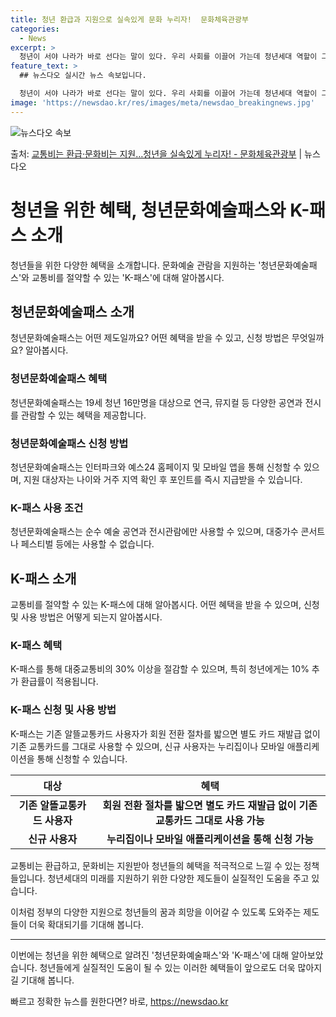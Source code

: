 ```yaml
---
title: 청년 환급과 지원으로 실속있게 문화 누리자!  문화체육관광부
categories:
  - News
excerpt: >
  청년이 서야 나라가 바로 선다는 말이 있다. 우리 사회를 이끌어 가는데 청년세대 역할이 그만큼 중요하다는 의…
feature_text: >
  ## 뉴스다오 실시간 뉴스 속보입니다.

  청년이 서야 나라가 바로 선다는 말이 있다. 우리 사회를 이끌어 가는데 청년세대 역할이 그만큼 중요하다는 의…
image: 'https://newsdao.kr/res/images/meta/newsdao_breakingnews.jpg'
---
```


![뉴스다오 속보](https://newsdao.kr/res/images/meta/newsdao_breakingnews.jpg)

<p>출처: <a href="https://newsdao.kr/3425" rel="dofollow">교통비는 환급·문화비는 지원…청년을 실속있게 누리자! - 문화체육관광부</a> | 뉴스다오</p>

<h1>청년을 위한 혜택, 청년문화예술패스와 K-패스 소개</h1>
<p data-ke-size="size16">청년들을 위한 다양한 혜택을 소개합니다. 문화예술 관람을 지원하는 '청년문화예술패스'와 교통비를 절약할 수 있는 'K-패스'에 대해 알아봅시다.</p>

<h2 data-ke-size="size26">청년문화예술패스 소개</h2>
<p data-ke-size="size16">청년문화예술패스는 어떤 제도일까요? 어떤 혜택을 받을 수 있고, 신청 방법은 무엇일까요? 알아봅시다.</p>

<h3>청년문화예술패스 혜택</h3>
<p data-ke-size="size16">청년문화예술패스는 19세 청년 16만명을 대상으로 연극, 뮤지컬 등 다양한 공연과 전시를 관람할 수 있는 혜택을 제공합니다.</p>

<h3>청년문화예술패스 신청 방법</h3>
<p data-ke-size="size16">청년문화예술패스는 인터파크와 예스24 홈페이지 및 모바일 앱을 통해 신청할 수 있으며, 지원 대상자는 나이와 거주 지역 확인 후 포인트를 즉시 지급받을 수 있습니다.</p>

<h3>K-패스 사용 조건</h3>
<p data-ke-size="size16">청년문화예술패스는 순수 예술 공연과 전시관람에만 사용할 수 있으며, 대중가수 콘서트나 페스티벌 등에는 사용할 수 없습니다.</p>

<h2 data-ke-size="size26">K-패스 소개</h2>
<p data-ke-size="size16">교통비를 절약할 수 있는 K-패스에 대해 알아봅시다. 어떤 혜택을 받을 수 있으며, 신청 및 사용 방법은 어떻게 되는지 알아봅시다.</p>

<h3>K-패스 혜택</h3>
<p data-ke-size="size16">K-패스를 통해 대중교통비의 30% 이상을 절감할 수 있으며, 특히 청년에게는 10% 추가 환급률이 적용됩니다.</p>

<h3>K-패스 신청 및 사용 방법</h3>
<p data-ke-size="size16">K-패스는 기존 알뜰교통카드 사용자가 회원 전환 절차를 밟으면 별도 카드 재발급 없이 기존 교통카드를 그대로 사용할 수 있으며, 신규 사용자는 누리집이나 모바일 애플리케이션을 통해 신청할 수 있습니다.</p>
<table>
  <thead>
    <tr>
      <th>대상</th>
      <th>혜택</th>
    </tr>
  </thead>
  <tbody>
    <tr>
      <td style="text-align: center; height: 17px;"><b>기존 알뜰교통카드 사용자</b></td>
      <td style="text-align: center; height: 17px;"><b>회원 전환 절차를 밟으면 별도 카드 재발급 없이 기존 교통카드 그대로 사용 가능</b></td>
    </tr>
    <tr>
      <td style="text-align: center; height: 17px;"><b>신규 사용자</b></td>
      <td style="text-align: center; height: 17px;"><b>누리집이나 모바일 애플리케이션을 통해 신청 가능</b></td>
    </tr>
  </tbody>
</table>
<p data-ke-size="size16">교통비는 환급하고, 문화비는 지원받아 청년들의 혜택을 적극적으로 느낄 수 있는 정책들입니다. 청년세대의 미래를 지원하기 위한 다양한 제도들이 실질적인 도움을 주고 있습니다.</p>
<p data-ke-size="size16">이처럼 정부의 다양한 지원으로 청년들의 꿈과 희망을 이어갈 수 있도록 도와주는 제도들이 더욱 확대되기를 기대해 봅니다.</p>
<hr>
<p data-ke-size="size16">이번에는 청년을 위한 혜택으로 알려진 '청년문화예술패스'와 'K-패스'에 대해 알아보았습니다. 청년들에게 실질적인 도움이 될 수 있는 이러한 혜택들이 앞으로도 더욱 많아지길 기대해 봅니다.</p> 

빠르고 정확한 뉴스를 원한다면? 바로, <a href="https://newsdao.kr" rel="dofollow">https://newsdao.kr</a>


